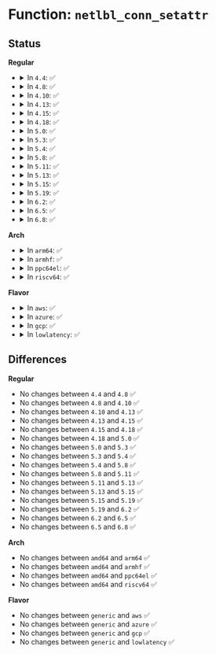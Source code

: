 # Function: <code>netlbl_conn_setattr</code>

## Status
<b>Regular</b>
<ul>
<li>
<details>
<summary>In <code>4.4</code>: ✅</summary>

```c
int netlbl_conn_setattr(struct sock *sk, struct sockaddr *addr, const struct netlbl_lsm_secattr *secattr);
```

**Collision:** Unique Global

**Inline:** No

**Transformation:** False

**Instances:**

```
In net/netlabel/netlabel_kapi.c (ffffffff8180be00)
Location: net/netlabel/netlabel_kapi.c:875
Inline: False
Direct callers:
  - security/selinux/netlabel.c:selinux_netlbl_socket_connect
```
**Symbols:**

```
ffffffff8180be00-ffffffff8180be77: netlbl_conn_setattr (STB_GLOBAL)
```
</details>
</li>
<li>
<details>
<summary>In <code>4.8</code>: ✅</summary>

```c
int netlbl_conn_setattr(struct sock *sk, struct sockaddr *addr, const struct netlbl_lsm_secattr *secattr);
```

**Collision:** Unique Global

**Inline:** No

**Transformation:** False

**Instances:**

```
In net/netlabel/netlabel_kapi.c (ffffffff8187dce0)
Location: net/netlabel/netlabel_kapi.c:1109
Inline: False
Direct callers:
  - security/selinux/netlabel.c:selinux_netlbl_socket_connect
```
**Symbols:**

```
ffffffff8187dce0-ffffffff8187dd87: netlbl_conn_setattr (STB_GLOBAL)
```
</details>
</li>
<li>
<details>
<summary>In <code>4.10</code>: ✅</summary>

```c
int netlbl_conn_setattr(struct sock *sk, struct sockaddr *addr, const struct netlbl_lsm_secattr *secattr);
```

**Collision:** Unique Global

**Inline:** No

**Transformation:** False

**Instances:**

```
In net/netlabel/netlabel_kapi.c (ffffffff818b2590)
Location: net/netlabel/netlabel_kapi.c:1109
Inline: False
Direct callers:
  - security/selinux/netlabel.c:selinux_netlbl_socket_connect
```
**Symbols:**

```
ffffffff818b2590-ffffffff818b2637: netlbl_conn_setattr (STB_GLOBAL)
```
</details>
</li>
<li>
<details>
<summary>In <code>4.13</code>: ✅</summary>

```c
int netlbl_conn_setattr(struct sock *sk, struct sockaddr *addr, const struct netlbl_lsm_secattr *secattr);
```

**Collision:** Unique Global

**Inline:** No

**Transformation:** False

**Instances:**

```
In net/netlabel/netlabel_kapi.c (ffffffff818d8f40)
Location: net/netlabel/netlabel_kapi.c:1109
Inline: False
Direct callers:
  - security/selinux/netlabel.c:selinux_netlbl_socket_connect
```
**Symbols:**

```
ffffffff818d8f40-ffffffff818d8fe7: netlbl_conn_setattr (STB_GLOBAL)
```
</details>
</li>
<li>
<details>
<summary>In <code>4.15</code>: ✅</summary>

```c
int netlbl_conn_setattr(struct sock *sk, struct sockaddr *addr, const struct netlbl_lsm_secattr *secattr);
```

**Collision:** Unique Global

**Inline:** No

**Transformation:** False

**Instances:**

```
In net/netlabel/netlabel_kapi.c (ffffffff8195eb30)
Location: net/netlabel/netlabel_kapi.c:1109
Inline: False
Direct callers:
  - security/selinux/netlabel.c:selinux_netlbl_socket_connect
```
**Symbols:**

```
ffffffff8195eb30-ffffffff8195ebd7: netlbl_conn_setattr (STB_GLOBAL)
```
</details>
</li>
<li>
<details>
<summary>In <code>4.18</code>: ✅</summary>

```c
int netlbl_conn_setattr(struct sock *sk, struct sockaddr *addr, const struct netlbl_lsm_secattr *secattr);
```

**Collision:** Unique Global

**Inline:** No

**Transformation:** False

**Instances:**

```
In net/netlabel/netlabel_kapi.c (ffffffff819b8310)
Location: net/netlabel/netlabel_kapi.c:1109
Inline: False
Direct callers:
  - security/selinux/netlabel.c:selinux_netlbl_socket_connect_helper
  - security/selinux/netlabel.c:selinux_netlbl_sctp_assoc_request
```
**Symbols:**

```
ffffffff819b8310-ffffffff819b83b7: netlbl_conn_setattr (STB_GLOBAL)
```
</details>
</li>
<li>
<details>
<summary>In <code>5.0</code>: ✅</summary>

```c
int netlbl_conn_setattr(struct sock *sk, struct sockaddr *addr, const struct netlbl_lsm_secattr *secattr);
```

**Collision:** Unique Global

**Inline:** No

**Transformation:** False

**Instances:**

```
In net/netlabel/netlabel_kapi.c (ffffffff819ef5e0)
Location: net/netlabel/netlabel_kapi.c:1110
Inline: False
Direct callers:
  - security/selinux/netlabel.c:selinux_netlbl_socket_connect_helper
  - security/selinux/netlabel.c:selinux_netlbl_sctp_assoc_request
```
**Symbols:**

```
ffffffff819ef5e0-ffffffff819ef687: netlbl_conn_setattr (STB_GLOBAL)
```
</details>
</li>
<li>
<details>
<summary>In <code>5.3</code>: ✅</summary>

```c
int netlbl_conn_setattr(struct sock *sk, struct sockaddr *addr, const struct netlbl_lsm_secattr *secattr);
```

**Collision:** Unique Global

**Inline:** No

**Transformation:** False

**Instances:**

```
In net/netlabel/netlabel_kapi.c (ffffffff81a5e830)
Location: net/netlabel/netlabel_kapi.c:1096
Inline: False
Direct callers:
  - security/selinux/netlabel.c:selinux_netlbl_socket_connect_helper
  - security/selinux/netlabel.c:selinux_netlbl_sctp_assoc_request
  - security/selinux/netlabel.c:selinux_netlbl_sctp_assoc_request
```
**Symbols:**

```
ffffffff81a5e830-ffffffff81a5e8dd: netlbl_conn_setattr (STB_GLOBAL)
```
</details>
</li>
<li>
<details>
<summary>In <code>5.4</code>: ✅</summary>

```c
int netlbl_conn_setattr(struct sock *sk, struct sockaddr *addr, const struct netlbl_lsm_secattr *secattr);
```

**Collision:** Unique Global

**Inline:** No

**Transformation:** False

**Instances:**

```
In net/netlabel/netlabel_kapi.c (ffffffff81a95460)
Location: net/netlabel/netlabel_kapi.c:1096
Inline: False
Direct callers:
  - security/selinux/netlabel.c:selinux_netlbl_socket_connect_helper
  - security/selinux/netlabel.c:selinux_netlbl_sctp_assoc_request
  - security/selinux/netlabel.c:selinux_netlbl_sctp_assoc_request
```
**Symbols:**

```
ffffffff81a95460-ffffffff81a9550d: netlbl_conn_setattr (STB_GLOBAL)
```
</details>
</li>
<li>
<details>
<summary>In <code>5.8</code>: ✅</summary>

```c
int netlbl_conn_setattr(struct sock *sk, struct sockaddr *addr, const struct netlbl_lsm_secattr *secattr);
```

**Collision:** Unique Global

**Inline:** No

**Transformation:** False

**Instances:**

```
In net/netlabel/netlabel_kapi.c (ffffffff81b90a30)
Location: net/netlabel/netlabel_kapi.c:1102
Inline: False
Direct callers:
  - security/selinux/netlabel.c:selinux_netlbl_socket_connect_locked
  - security/selinux/netlabel.c:selinux_netlbl_sctp_assoc_request
  - security/selinux/netlabel.c:selinux_netlbl_sctp_assoc_request
```
**Symbols:**

```
ffffffff81b90a30-ffffffff81b90afe: netlbl_conn_setattr (STB_GLOBAL)
```
</details>
</li>
<li>
<details>
<summary>In <code>5.11</code>: ✅</summary>

```c
int netlbl_conn_setattr(struct sock *sk, struct sockaddr *addr, const struct netlbl_lsm_secattr *secattr);
```

**Collision:** Unique Global

**Inline:** No

**Transformation:** False

**Instances:**

```
In net/netlabel/netlabel_kapi.c (ffffffff81ba0680)
Location: net/netlabel/netlabel_kapi.c:1102
Inline: False
Direct callers:
  - security/selinux/netlabel.c:selinux_netlbl_socket_connect_locked
  - security/selinux/netlabel.c:selinux_netlbl_sctp_assoc_request
  - security/selinux/netlabel.c:selinux_netlbl_sctp_assoc_request
```
**Symbols:**

```
ffffffff81ba0680-ffffffff81ba0781: netlbl_conn_setattr (STB_GLOBAL)
```
</details>
</li>
<li>
<details>
<summary>In <code>5.13</code>: ✅</summary>

```c
int netlbl_conn_setattr(struct sock *sk, struct sockaddr *addr, const struct netlbl_lsm_secattr *secattr);
```

**Collision:** Unique Global

**Inline:** No

**Transformation:** False

**Instances:**

```
In net/netlabel/netlabel_kapi.c (ffffffff81b8f760)
Location: net/netlabel/netlabel_kapi.c:1102
Inline: False
Direct callers:
  - security/selinux/netlabel.c:selinux_netlbl_socket_connect_locked
  - security/selinux/netlabel.c:selinux_netlbl_sctp_assoc_request
  - security/selinux/netlabel.c:selinux_netlbl_sctp_assoc_request
```
**Symbols:**

```
ffffffff81b8f760-ffffffff81b8f85e: netlbl_conn_setattr (STB_GLOBAL)
```
</details>
</li>
<li>
<details>
<summary>In <code>5.15</code>: ✅</summary>

```c
int netlbl_conn_setattr(struct sock *sk, struct sockaddr *addr, const struct netlbl_lsm_secattr *secattr);
```

**Collision:** Unique Global

**Inline:** No

**Transformation:** False

**Instances:**

```
In net/netlabel/netlabel_kapi.c (ffffffff81c5bf00)
Location: net/netlabel/netlabel_kapi.c:1102
Inline: False
Direct callers:
  - security/selinux/netlabel.c:selinux_netlbl_socket_connect_locked
  - security/selinux/netlabel.c:selinux_netlbl_sctp_assoc_request
  - security/selinux/netlabel.c:selinux_netlbl_sctp_assoc_request
```
**Symbols:**

```
ffffffff81c5bf00-ffffffff81c5bffe: netlbl_conn_setattr (STB_GLOBAL)
```
</details>
</li>
<li>
<details>
<summary>In <code>5.19</code>: ✅</summary>

```c
int netlbl_conn_setattr(struct sock *sk, struct sockaddr *addr, const struct netlbl_lsm_secattr *secattr);
```

**Collision:** Unique Global

**Inline:** No

**Transformation:** False

**Instances:**

```
In net/netlabel/netlabel_kapi.c (ffffffff81dfdc60)
Location: net/netlabel/netlabel_kapi.c:1104
Inline: False
Direct callers:
  - security/selinux/netlabel.c:selinux_netlbl_socket_connect_locked
  - security/selinux/netlabel.c:selinux_netlbl_sctp_assoc_request
  - security/selinux/netlabel.c:selinux_netlbl_sctp_assoc_request
```
**Symbols:**

```
ffffffff81dfdc60-ffffffff81dfdd6d: netlbl_conn_setattr (STB_GLOBAL)
```
</details>
</li>
<li>
<details>
<summary>In <code>6.2</code>: ✅</summary>

```c
int netlbl_conn_setattr(struct sock *sk, struct sockaddr *addr, const struct netlbl_lsm_secattr *secattr);
```

**Collision:** Unique Global

**Inline:** No

**Transformation:** False

**Instances:**

```
In net/netlabel/netlabel_kapi.c (ffffffff81fd27f0)
Location: net/netlabel/netlabel_kapi.c:1104
Inline: False
Direct callers:
  - security/selinux/netlabel.c:selinux_netlbl_socket_connect_locked
  - security/selinux/netlabel.c:selinux_netlbl_sctp_assoc_request
  - security/selinux/netlabel.c:selinux_netlbl_sctp_assoc_request
```
**Symbols:**

```
ffffffff81fd27f0-ffffffff81fd28fd: netlbl_conn_setattr (STB_GLOBAL)
```
</details>
</li>
<li>
<details>
<summary>In <code>6.5</code>: ✅</summary>

```c
int netlbl_conn_setattr(struct sock *sk, struct sockaddr *addr, const struct netlbl_lsm_secattr *secattr);
```

**Collision:** Unique Global

**Inline:** No

**Transformation:** False

**Instances:**

```
In net/netlabel/netlabel_kapi.c (ffffffff8204e430)
Location: net/netlabel/netlabel_kapi.c:1105
Inline: False
Direct callers:
  - security/selinux/netlabel.c:selinux_netlbl_socket_connect_locked
  - security/selinux/netlabel.c:selinux_netlbl_sctp_assoc_request
  - security/selinux/netlabel.c:selinux_netlbl_sctp_assoc_request
```
**Symbols:**

```
ffffffff8204e430-ffffffff8204e53d: netlbl_conn_setattr (STB_GLOBAL)
```
</details>
</li>
<li>
<details>
<summary>In <code>6.8</code>: ✅</summary>

```c
int netlbl_conn_setattr(struct sock *sk, struct sockaddr *addr, const struct netlbl_lsm_secattr *secattr);
```

**Collision:** Unique Global

**Inline:** No

**Transformation:** False

**Instances:**

```
In net/netlabel/netlabel_kapi.c (ffffffff82120ab0)
Location: net/netlabel/netlabel_kapi.c:1105
Inline: False
Direct callers:
  - security/selinux/netlabel.c:selinux_netlbl_socket_connect_locked
  - security/selinux/netlabel.c:selinux_netlbl_sctp_assoc_request
  - security/selinux/netlabel.c:selinux_netlbl_sctp_assoc_request
```
**Symbols:**

```
ffffffff82120ab0-ffffffff82120bbd: netlbl_conn_setattr (STB_GLOBAL)
```
</details>
</li>
</ul>
<b>Arch</b>
<ul>
<li>
<details>
<summary>In <code>arm64</code>: ✅</summary>

```c
int netlbl_conn_setattr(struct sock *sk, struct sockaddr *addr, const struct netlbl_lsm_secattr *secattr);
```

**Collision:** Unique Global

**Inline:** No

**Transformation:** False

**Instances:**

```
In net/netlabel/netlabel_kapi.c (ffff800010d64070)
Location: net/netlabel/netlabel_kapi.c:1096
Inline: False
Direct callers:
  - security/selinux/netlabel.c:selinux_netlbl_socket_connect_helper
  - security/selinux/netlabel.c:selinux_netlbl_sctp_assoc_request
  - security/selinux/netlabel.c:selinux_netlbl_sctp_assoc_request
```
**Symbols:**

```
ffff800010d64070-ffff800010d64164: netlbl_conn_setattr (STB_GLOBAL)
```
</details>
</li>
<li>
<details>
<summary>In <code>armhf</code>: ✅</summary>

```c
int netlbl_conn_setattr(struct sock *sk, struct sockaddr *addr, const struct netlbl_lsm_secattr *secattr);
```

**Collision:** Unique Global

**Inline:** No

**Transformation:** False

**Instances:**

```
In net/netlabel/netlabel_kapi.c (c0e62d0c)
Location: net/netlabel/netlabel_kapi.c:1096
Inline: False
Direct callers:
  - security/selinux/netlabel.c:selinux_netlbl_socket_connect_helper
  - security/selinux/netlabel.c:selinux_netlbl_sctp_assoc_request
  - security/selinux/netlabel.c:selinux_netlbl_sctp_assoc_request
```
**Symbols:**

```
c0e62d0c-c0e62dd0: netlbl_conn_setattr (STB_GLOBAL)
```
</details>
</li>
<li>
<details>
<summary>In <code>ppc64el</code>: ✅</summary>

```c
int netlbl_conn_setattr(struct sock *sk, struct sockaddr *addr, const struct netlbl_lsm_secattr *secattr);
```

**Collision:** Unique Global

**Inline:** No

**Transformation:** False

**Instances:**

```
In net/netlabel/netlabel_kapi.c (c000000000e9f8a0)
Location: net/netlabel/netlabel_kapi.c:1096
Inline: False
Direct callers:
  - security/selinux/netlabel.c:selinux_netlbl_socket_connect_helper
  - security/selinux/netlabel.c:selinux_netlbl_sctp_assoc_request
  - security/selinux/netlabel.c:selinux_netlbl_sctp_assoc_request
```
**Symbols:**

```
c000000000e9f8a0-c000000000e9f9ec: netlbl_conn_setattr (STB_GLOBAL)
```
</details>
</li>
<li>
<details>
<summary>In <code>riscv64</code>: ✅</summary>

```c
int netlbl_conn_setattr(struct sock *sk, struct sockaddr *addr, const struct netlbl_lsm_secattr *secattr);
```

**Collision:** Unique Global

**Inline:** No

**Transformation:** False

**Instances:**

```
In net/netlabel/netlabel_kapi.c (ffffffe000898164)
Location: net/netlabel/netlabel_kapi.c:1096
Inline: False
Direct callers:
  - security/selinux/netlabel.c:selinux_netlbl_socket_connect_helper
  - security/selinux/netlabel.c:selinux_netlbl_sctp_assoc_request
  - security/selinux/netlabel.c:selinux_netlbl_sctp_assoc_request
```
**Symbols:**

```
ffffffe000898164-ffffffe000898236: netlbl_conn_setattr (STB_GLOBAL)
```
</details>
</li>
</ul>
<b>Flavor</b>
<ul>
<li>
<details>
<summary>In <code>aws</code>: ✅</summary>

```c
int netlbl_conn_setattr(struct sock *sk, struct sockaddr *addr, const struct netlbl_lsm_secattr *secattr);
```

**Collision:** Unique Global

**Inline:** No

**Transformation:** False

**Instances:**

```
In net/netlabel/netlabel_kapi.c (ffffffff81a347f0)
Location: net/netlabel/netlabel_kapi.c:1096
Inline: False
Direct callers:
  - security/selinux/netlabel.c:selinux_netlbl_socket_connect_helper
  - security/selinux/netlabel.c:selinux_netlbl_sctp_assoc_request
  - security/selinux/netlabel.c:selinux_netlbl_sctp_assoc_request
```
**Symbols:**

```
ffffffff81a347f0-ffffffff81a3489d: netlbl_conn_setattr (STB_GLOBAL)
```
</details>
</li>
<li>
<details>
<summary>In <code>azure</code>: ✅</summary>

```c
int netlbl_conn_setattr(struct sock *sk, struct sockaddr *addr, const struct netlbl_lsm_secattr *secattr);
```

**Collision:** Unique Global

**Inline:** No

**Transformation:** False

**Instances:**

```
In net/netlabel/netlabel_kapi.c (ffffffff819f1410)
Location: net/netlabel/netlabel_kapi.c:1096
Inline: False
Direct callers:
  - security/selinux/netlabel.c:selinux_netlbl_socket_connect_helper
  - security/selinux/netlabel.c:selinux_netlbl_sctp_assoc_request
  - security/selinux/netlabel.c:selinux_netlbl_sctp_assoc_request
```
**Symbols:**

```
ffffffff819f1410-ffffffff819f14bd: netlbl_conn_setattr (STB_GLOBAL)
```
</details>
</li>
<li>
<details>
<summary>In <code>gcp</code>: ✅</summary>

```c
int netlbl_conn_setattr(struct sock *sk, struct sockaddr *addr, const struct netlbl_lsm_secattr *secattr);
```

**Collision:** Unique Global

**Inline:** No

**Transformation:** False

**Instances:**

```
In net/netlabel/netlabel_kapi.c (ffffffff81aa06a0)
Location: net/netlabel/netlabel_kapi.c:1096
Inline: False
Direct callers:
  - security/selinux/netlabel.c:selinux_netlbl_socket_connect_helper
  - security/selinux/netlabel.c:selinux_netlbl_sctp_assoc_request
  - security/selinux/netlabel.c:selinux_netlbl_sctp_assoc_request
```
**Symbols:**

```
ffffffff81aa06a0-ffffffff81aa074d: netlbl_conn_setattr (STB_GLOBAL)
```
</details>
</li>
<li>
<details>
<summary>In <code>lowlatency</code>: ✅</summary>

```c
int netlbl_conn_setattr(struct sock *sk, struct sockaddr *addr, const struct netlbl_lsm_secattr *secattr);
```

**Collision:** Unique Global

**Inline:** No

**Transformation:** False

**Instances:**

```
In net/netlabel/netlabel_kapi.c (ffffffff81aac8b0)
Location: net/netlabel/netlabel_kapi.c:1096
Inline: False
Direct callers:
  - security/selinux/netlabel.c:selinux_netlbl_socket_connect_helper
  - security/selinux/netlabel.c:selinux_netlbl_sctp_assoc_request
  - security/selinux/netlabel.c:selinux_netlbl_sctp_assoc_request
```
**Symbols:**

```
ffffffff81aac8b0-ffffffff81aac99c: netlbl_conn_setattr (STB_GLOBAL)
```
</details>
</li>
</ul>

## Differences
<b>Regular</b>
<ul>
<li>
No changes between <code>4.4</code> and <code>4.8</code> ✅
</li>
<li>
No changes between <code>4.8</code> and <code>4.10</code> ✅
</li>
<li>
No changes between <code>4.10</code> and <code>4.13</code> ✅
</li>
<li>
No changes between <code>4.13</code> and <code>4.15</code> ✅
</li>
<li>
No changes between <code>4.15</code> and <code>4.18</code> ✅
</li>
<li>
No changes between <code>4.18</code> and <code>5.0</code> ✅
</li>
<li>
No changes between <code>5.0</code> and <code>5.3</code> ✅
</li>
<li>
No changes between <code>5.3</code> and <code>5.4</code> ✅
</li>
<li>
No changes between <code>5.4</code> and <code>5.8</code> ✅
</li>
<li>
No changes between <code>5.8</code> and <code>5.11</code> ✅
</li>
<li>
No changes between <code>5.11</code> and <code>5.13</code> ✅
</li>
<li>
No changes between <code>5.13</code> and <code>5.15</code> ✅
</li>
<li>
No changes between <code>5.15</code> and <code>5.19</code> ✅
</li>
<li>
No changes between <code>5.19</code> and <code>6.2</code> ✅
</li>
<li>
No changes between <code>6.2</code> and <code>6.5</code> ✅
</li>
<li>
No changes between <code>6.5</code> and <code>6.8</code> ✅
</li>
</ul>
<b>Arch</b>
<ul>
<li>
No changes between <code>amd64</code> and <code>arm64</code> ✅
</li>
<li>
No changes between <code>amd64</code> and <code>armhf</code> ✅
</li>
<li>
No changes between <code>amd64</code> and <code>ppc64el</code> ✅
</li>
<li>
No changes between <code>amd64</code> and <code>riscv64</code> ✅
</li>
</ul>
<b>Flavor</b>
<ul>
<li>
No changes between <code>generic</code> and <code>aws</code> ✅
</li>
<li>
No changes between <code>generic</code> and <code>azure</code> ✅
</li>
<li>
No changes between <code>generic</code> and <code>gcp</code> ✅
</li>
<li>
No changes between <code>generic</code> and <code>lowlatency</code> ✅
</li>
</ul>
